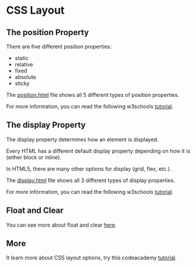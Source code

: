 # CSS Layout

## The position Property

There are five different position properties:

- static
- relative
- fixed 
- absolute 
- sticky

The [position.html](position.html) file shows all 5 different types of position properties. 

For more information, you can read the following w3schools [tutorial](https://www.w3schools.com/css/css_positioning.asp).

## The display Property

The display property determines how an element is displayed. 

Every HTML has a different default display property depending on how it is (either block or inline). 

In HTML5, there are many other options for display (grid, flex, etc.). 

The [display.html](display.html) file shows all 3 different types of display properties. 

For more information, you can read the following w3schools [tutorial](https://www.w3schools.com/css/css_display_visibility.asp).


## Float and Clear

You can see more about float and clear [here](https://www.w3schools.com/css/css_float.asp).

## More 

It learn more about CSS layout options, try this codeacademy [tutorial](https://www.codecademy.com/courses/learn-css-display-positioning/lessons/css-display-positioning/exercises/review-css-display-positioning?action=resume_content_item&course_redirect=learn-css).
